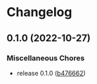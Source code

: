 # Changelog

## 0.1.0 (2022-10-27)


### Miscellaneous Chores

* release 0.1.0 ([b476662](https://github.com/flipt-io/flipt-openfeature-provider-go/commit/b4766629c66465ffb9a710e4b2158a6cedea93f1))
